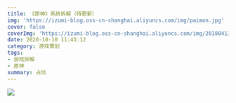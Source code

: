 ```yaml
---
title: 《原神》系统拆解（待更新）
img: 'https://izumi-blog.oss-cn-shanghai.aliyuncs.com/img/paimon.jpg'
cover: false
coverImg: 'https://izumi-blog.oss-cn-shanghai.aliyuncs.com/img/20180413101445_VXV2l.png'
date: 2020-10-10 11:43:12
category: 游戏策划
tags: 
- 游戏拆解
- 原神
summary: 占坑
---
```


<!--more--> 

![](https://izumi-blog.oss-cn-shanghai.aliyuncs.com/img/%E5%8E%9F%E7%A5%9E%E6%8B%86%E8%A7%A3.png)

